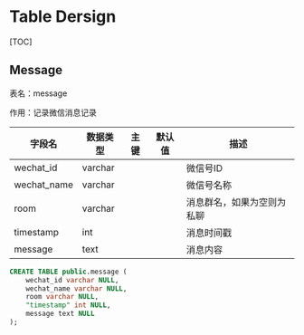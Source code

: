 # Table Dersign

[TOC]

## Message

表名：message

作用：记录微信消息记录

| 字段名      | 数据类型 | 主键 | 默认值 | 描述                       |
| ----------- | -------- | ---- | ------ | -------------------------- |
| wechat_id   | varchar  |      |        | 微信号ID                   |
| wechat_name | varchar  |      |        | 微信号名称                 |
| room        | varchar  |      |        | 消息群名，如果为空则为私聊 |
| timestamp   | int      |      |        | 消息时间戳                 |
| message     | text     |      |        | 消息内容                   |

```sql
CREATE TABLE public.message (
	wechat_id varchar NULL,
	wechat_name varchar NULL,
	room varchar NULL,
	"timestamp" int NULL,
	message text NULL
);
```